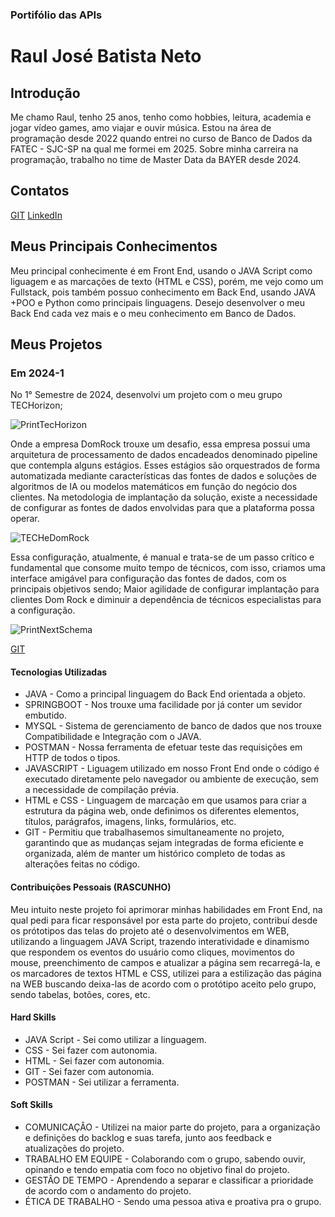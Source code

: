 ### Portifólio das APIs

# Raul José Batista Neto

## Introdução

Me chamo Raul, tenho 25 anos, tenho como hobbies, leitura, academia e jogar vídeo games, amo viajar e ouvir música. Estou na área de programação desde 2022 quando entrei no curso de Banco de Dados da FATEC - SJC-SP na qual me formei em 2025. Sobre minha carreira na programação, trabalho no time de Master Data da BAYER desde 2024.

## Contatos

[GIT](https://github.com/raulnt)
[LinkedIn](https://www.linkedin.com/in/raul-neto-b51b24157/)

## Meus Principais Conhecimentos

Meu principal conhecimente é em Front End, usando o JAVA Script como liguagem e as marcações de texto (HTML e CSS), porém, me vejo como um Fullstack, pois também possuo conhecimento em Back End, usando JAVA +POO e Python como principais linguagens. Desejo desenvolver o meu Back End cada vez mais e o meu conhecimento em Banco de Dados.

## Meus Projetos

### Em 2024-1
No 1° Semestre de 2024, desenvolvi um projeto com o meu grupo TECHorizon;

![PrintTecHorizon](https://github.com/user-attachments/assets/ad95df9e-6185-4d8d-aabe-5a79572b84cd)

Onde a empresa DomRock trouxe um desafio, essa empresa possui uma arquitetura de processamento de dados encadeados denominado pipeline que contempla alguns estágios. Esses estágios são orquestrados de forma automatizada mediante características das fontes de dados e soluções de algoritmos de IA ou modelos matemáticos em função do negócio dos clientes. Na metodologia de implantação da solução, existe a necessidade de configurar as fontes de dados envolvidas para que a plataforma possa operar. 

![TECHeDomRock](https://github.com/user-attachments/assets/ff6b11cc-3fed-4434-b0a7-6906916edab7)

Essa configuração, atualmente, é manual e trata-se de um passo crítico e fundamental que consome muito tempo de técnicos, com isso, criamos uma interface amigável para configuração das fontes de dados, com os principais objetivos sendo; Maior agilidade de configurar implantação para clientes Dom Rock e diminuir a dependência de técnicos especialistas para a configuração. 

![PrintNextSchema](https://github.com/user-attachments/assets/8ff89104-7faa-4c28-8447-70da691249e1)

[GIT](https://github.com/raulnt/NextSchema)

#### Tecnologias Utilizadas
* JAVA - Como a principal linguagem do Back End orientada a objeto.
* SPRINGBOOT - Nos trouxe uma facilidade por já conter um sevidor embutido.
* MYSQL - Sistema de gerenciamento de banco de dados que nos trouxe Compatibilidade e Integração com o JAVA.
* POSTMAN - Nossa ferramenta de efetuar teste das requisições em HTTP de todos o tipos.
* JAVASCRIPT - Liguagem utilizado em nosso Front End onde o código é executado diretamente pelo navegador ou ambiente de execução, sem a necessidade de compilação prévia.
* HTML e CSS - Linguagem de marcação em que usamos para criar a estrutura da página web, onde definimos os diferentes elementos, títulos, parágrafos, imagens, links, formulários, etc.
* GIT - Permitiu que trabalhasemos simultaneamente no projeto, garantindo que as mudanças sejam integradas de forma eficiente e organizada, além de manter um histórico completo de todas as alterações feitas no código.

#### Contribuições Pessoais (RASCUNHO)
Meu intuito neste projeto foi aprimorar minhas habilidades em Front End, na qual pedi para ficar responsável por esta parte do projeto, contribuí desde os prótotipos das telas do projeto até o desenvolvimentos em WEB, utilizando a linguagem JAVA Script, trazendo interatividade e dinamismo que respondem os eventos do usuário como cliques, movimentos do mouse, preenchimento de campos e atualizar a página sem recarregá-la, e os marcadores de textos HTML e CSS, utilizei para a estilização das página na WEB buscando deixa-las de acordo com o protótipo aceito pelo grupo, sendo tabelas, botões, cores, etc.

#### Hard Skills
* JAVA Script - Sei como utilizar a linguagem.
* CSS - Sei fazer com autonomia.
* HTML - Sei fazer com autonomia.
* GIT - Sei fazer com autonomia.
* POSTMAN - Sei utilizar a ferramenta.

#### Soft Skills
* COMUNICAÇÂO - Utilizei na maior parte do projeto, para a organização e definições do backlog e suas tarefa, junto aos feedback e atualizações do projeto.
* TRABALHO EM EQUIPE - Colaborando com o grupo, sabendo ouvir, opinando e tendo empatia com foco no objetivo final do projeto.
* GESTÂO DE TEMPO - Aprendendo a separar e classificar a prioridade de acordo com o andamento do projeto.
* ÉTICA DE TRABALHO - Sendo uma pessoa ativa e proativa pra o grupo.
